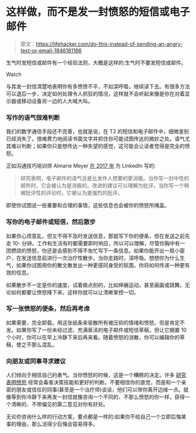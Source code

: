 # 这样做，而不是发一封愤怒的短信或电子邮件

> 原文：<https://lifehacker.com/do-this-instead-of-sending-an-angry-text-or-email-1846181166>

生气时发短信或邮件有一个经验法则，大概是这样的:生气时不要发短信或邮件。

Watch

与其发一封信清楚地表明你有多愤愤不平，不如深呼吸，继续读下去。有很多方法可以退后一步，决定如何处理令人抓狂的情况，这样就不会听起来像是你在对着显示器或移动设备另一边的人大喊大叫。

### 写作的语气很难判断

我们的数字通信手段还不完善，也就是说，在 T2 的短信和电子邮件中，细微差别已经消失了。很难费力地阅读书面文字并抓住你可能试图传达的微妙之处。语气尤其难以判断；如果你只是想传达一种失望的感觉，这可能会让读者觉得是完全的愤怒。

正如沟通技巧培训师 Almarie Meyer [在 2017 年](https://www.linkedin.com/pulse/never-send-email-when-you-angry-here-what-do-instead-almarie-meyer/) 为 LinkedIn 写的:

> 研究表明，电子邮件的语气总是比发件人想要的更消极。当你写一封中性的邮件时，它会被认为是消极的。改进的建议可以理解为批评。当你写一个稍微批评性的评论时，它被认为是强烈的批评。

即使你试图说一些重要和合理的事情，这些信息也会被你的愤怒所掩盖。

### 写你的电子邮件或短信，然后散步

如果你心烦意乱，但又不得不及时发送信息，那就写下你的便条，但在发送之前先走 10- 分钟。工作和生活有时都需要即时响应，所以可以理解，尽管你胸中有一团燃烧的愤怒，你还是会感到不得不匆忙写下一条信息。如果你能开出一扇小窗户，在发送信息前进行一次治疗性散步。当你走路时，深呼吸。想想你为什么生气，如果你试图用你的散文散发出一种更感同身受的氛围，你将如何传递一种更有效的信息。

如果散步不一定是你的速度，试着做点别的，比如伸展运动，甚至画画或跳舞。无论如何都要让愤怒降下来，这样你就可以让清晰掌控一切。

### 写一张愤怒的便条，然后再考虑

如果需要，完全卸载。用这张纸条来驱散所有被压抑的情绪和愤怒。但是肯定不发。如果你写了一份未经过滤、充满亵渎的电子邮件或短信草稿，但让它搁置 10 个小时，你可以在早上冷静下来后再来看。随着愤怒的消散，你可以编辑你的草稿，使之不那么混乱。

### 向朋友或同事寻求建议

人们倾向于相信自己的勇气。当你愤怒的时候，这是一个糟糕的决定。许多 [研究表明愤怒](https://scholar.harvard.edu/files/jenniferlerner/files/fuel_in_the_fire_how_anger_impacts_judgment_and_decision_making_0.pdf) 经常会毒害决策技能和更好的判断。不要相信你的直觉，而是和一个亲密的朋友或信任的同事(甚至是一个治疗师)谈谈，他们可以带你离开边缘一点。就像等到你冷静下来再发一封信就像咨询一个不同的、不那么愤怒的你一样，获得一个清晰的、不带偏见的第二意见对你有好处。

无论你咨询什么样的行动方案，要点都是一样的:如果你不给自己一个立即后悔某事的理由，那么活得少后悔会容易得多。